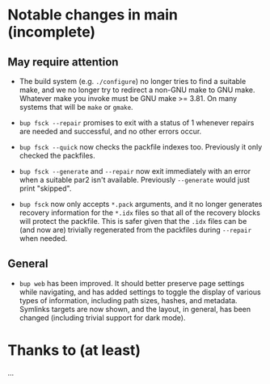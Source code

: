 Notable changes in main (incomplete)
====================================

May require attention
---------------------

* The build system (e.g. `./configure`) no longer tries to find a
  suitable make, and we no longer try to redirect a non-GNU make to
  GNU make.  Whatever make you invoke must be GNU make >= 3.81.  On
  many systems that will be `make` or `gmake`.

* `bup fsck --repair` promises to exit with a status of 1 whenever
  repairs are needed and successful, and no other errors occur.

* `bup fsck --quick` now checks the packfile indexes too.  Previously
  it only checked the packfiles.

* `bup fsck --generate` and `--repair` now exit immediately with an
  error when a suitable par2 isn't available.  Previously `--generate`
  would just print "skipped".

* `bup fsck` now only accepts `*.pack` arguments, and it no longer
  generates recovery information for the `*.idx` files so that all of
  the recovery blocks will protect the packfile.  This is safer given
  that the `.idx` files can be (and now are) trivially regenerated
  from the packfiles during `--repair` when needed.

General
-------

* `bup web` has been improved.  It should better preserve page
  settings while navigating, and has added settings to toggle the
  display of various types of information, including path sizes,
  hashes, and metadata.  Symlinks targets are now shown, and the
  layout, in general, has been changed (including trivial support for
  dark mode).

Thanks to (at least)
====================

...
